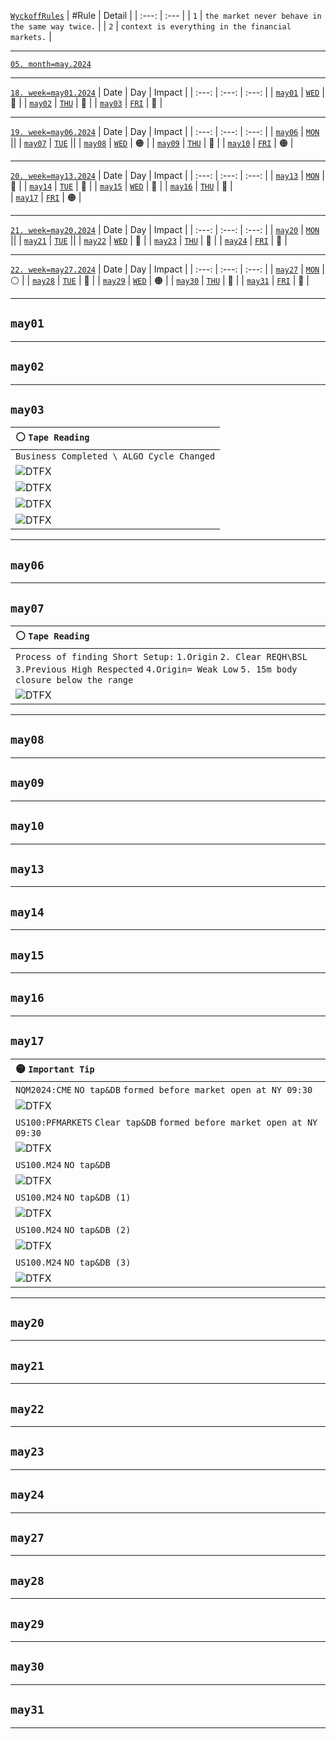 [`WyckoffRules`](https://medium.com/@Blocksavant/composite-man-ca18c9d2d5a5)
| #Rule | Detail |
| :---: | :--- |
| `1` | `the market never behave in the same way twice.`   |
| `2` | `context is everything in the financial markets.`  |
___    
[`05. month=may.2024`](https://www.forexfactory.com/calendar?month=may.2024)
___
[`18. week=may01.2024`](https://www.forexfactory.com/calendar?week=may01.2024)
| Date | Day | Impact | 
| :---: | :---: | :---: |
| [`may01`](#may01) | [`WED`](https://www.forexfactory.com/calendar?day=may01.2024) | 🔴 | 
| [`may02`](#may02) | [`THU`](https://www.forexfactory.com/calendar?day=may02.2024) | 🔴 | 
| [`may03`](#may03) | [`FRI`](https://www.forexfactory.com/calendar?day=may03.2024) | 🔴 | 
___
[`19. week=may06.2024`](https://www.forexfactory.com/calendar?week=may06.2024)
| Date | Day | Impact | 
| :---: | :---: | :---: |
| [`may06`](#may06) | [`MON`](https://www.forexfactory.com/calendar?day=may06.2024) ||
| [`may07`](#may07) | [`TUE`](https://www.forexfactory.com/calendar?day=may07.2024) ||
| [`may08`](#may08) | [`WED`](https://www.forexfactory.com/calendar?day=may08.2024) | 🟠 | 
| [`may09`](#may09) | [`THU`](https://www.forexfactory.com/calendar?day=may09.2024) | 🔴 | 
| [`may10`](#may10) | [`FRI`](https://www.forexfactory.com/calendar?day=may10.2024) | 🟠 | 
___
[`20. week=may13.2024`](https://www.forexfactory.com/calendar?week=may13.2024)
| Date | Day | Impact | 
| :---: | :---: | :---: |
| [`may13`](#may13) | [`MON`](https://www.forexfactory.com/calendar?day=may13.2024) | 🔴 | 
| [`may14`](#may14) | [`TUE`](https://www.forexfactory.com/calendar?day=may14.2024) | 🔴 | 
| [`may15`](#may15) | [`WED`](https://www.forexfactory.com/calendar?day=may15.2024) | 🔴 | 
| [`may16`](#may16) | [`THU`](https://www.forexfactory.com/calendar?day=may16.2024) | 🔴 |  
| [`may17`](#may17) | [`FRI`](https://www.forexfactory.com/calendar?day=may17.2024) | 🟠 | 
___
[`21. week=may20.2024`](https://www.forexfactory.com/calendar?week=may20.2024)
| Date | Day | Impact | 
| :---: | :---: | :---: |
| [`may20`](#may20) | [`MON`](https://www.forexfactory.com/calendar?day=may20.2024) ||
| [`may21`](#may21) | [`TUE`](https://www.forexfactory.com/calendar?day=may21.2024) || 
| [`may22`](#may22) | [`WED`](https://www.forexfactory.com/calendar?day=may22.2024) | 🔴 | 
| [`may23`](#may23) | [`THU`](https://www.forexfactory.com/calendar?day=may23.2024) | 🔴 | 
| [`may24`](#may24) | [`FRI`](https://www.forexfactory.com/calendar?day=may24.2024) | 🔴 | 
___
[`22. week=may27.2024`](https://www.forexfactory.com/calendar?week=may27.2024)
| Date | Day | Impact | 
| :---: | :---: | :---: | 
| [`may27`](#may27) | [`MON`](https://www.forexfactory.com/calendar?day=may27.2024) | ⚪ |
| [`may28`](#may28) | [`TUE`](https://www.forexfactory.com/calendar?day=may28.2024) | 🔴 | 
| [`may29`](#may29) | [`WED`](https://www.forexfactory.com/calendar?day=may29.2024) | 🟠 |
| [`may30`](#may30) | [`THU`](https://www.forexfactory.com/calendar?day=may30.2024) | 🔴 | 
| [`may31`](#may31) | [`FRI`](https://www.forexfactory.com/calendar?day=may31.2024) | 🔴 | 
___    
## `may01`
___    
## `may02`
___    
## `may03`
| ⚪ `Tape Reading`|
| :--- |
| `Business Completed \ ALGO Cycle Changed` |
| ![DTFX](https://www.tradingview.com/x/qPdFQWNH/ "DTFX") |
| ![DTFX](https://www.tradingview.com/x/0FJCOmHt/ "DTFX") |
| ![DTFX](https://www.tradingview.com/x/JGNJM2ZH/ "DTFX") |
| ![DTFX](https://www.tradingview.com/x/lyPIbPjx/ "DTFX") |
___    
## `may06`
___    
## `may07`
| ⚪ `Tape Reading`|
| :--- |
| `Process of finding Short Setup:` `1.Origin` `2. Clear REQH\BSL` `3.Previous High Respected` `4.Origin= Weak Low` `5. 15m body closure below the range` |
| ![DTFX](https://www.tradingview.com/x/TptehR4L/ "DTFX") |
___    
## `may08`
___    
## `may09`
___    
## `may10`
___    
## `may13`
___    
## `may14`
___    
## `may15`
___    
## `may16`
___    
## `may17`
| 🟡 `Important Tip`|
| :--- |
| `NQM2024:CME` `NO tap&DB` `formed before market open at NY 09:30` |
| ![DTFX](https://www.tradingview.com/x/tMygXHJq/ "DTFX") |
| `US100:PFMARKETS` `Clear tap&DB` `formed before market open at NY 09:30` |
| ![DTFX](https://www.tradingview.com/x/udWmQPFD/ "DTFX") |
| `US100.M24` `NO tap&DB` |
| ![DTFX](https://www.tradingview.com/x/tMygXHJq/ "DTFX") |
| `US100.M24` `NO tap&DB (1)` |
| ![DTFX](https://charts.mql5.com/39/579/us100-m24-m5-wm-markets-ltd-2.png "https://www.mql5.com/en/charts/19356267") |
| `US100.M24` `NO tap&DB (2)` |
| ![DTFX](https://charts.mql5.com/39/579/us100-m24-m5-wm-markets-ltd-3.png "https://www.mql5.com/en/charts/19356292") |
| `US100.M24` `NO tap&DB (3)` |
| ![DTFX](https://charts.mql5.com/39/579/us100-m24-m1-wm-markets-ltd.png "https://www.mql5.com/en/charts/19356234") |
___    
## `may20`
___    
## `may21`
___    
## `may22`
___    
## `may23`
___    
## `may24`
___    
## `may27`
___    
## `may28`
___    
## `may29`
___    
## `may30`
___    
## `may31`
___    
